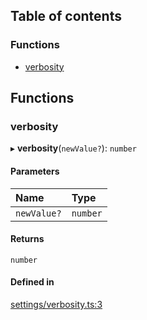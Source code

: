 ## Table of contents

### Functions

- [verbosity](settings_verbosity.md#verbosity)

## Functions

### verbosity

▸ **verbosity**(`newValue?`): `number`

#### Parameters

| Name | Type |
| :------ | :------ |
| `newValue?` | `number` |

#### Returns

`number`

#### Defined in

[settings/verbosity.ts:3](https://github.com/benallfree/gobot/blob/d9f6ceb/src/settings/verbosity.ts#L3)
